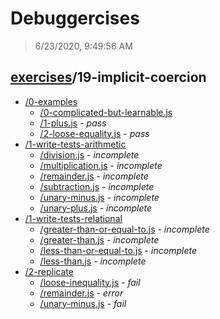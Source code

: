 # Debuggercises 

> 6/23/2020, 9:49:56 AM 

## [exercises](../README.md)/19-implicit-coercion 

- [/0-examples](./0-examples/README.md)
  - [/0-complicated-but-learnable.js](./0-examples/README.md#0-complicated-but-learnablejs)  
  - [/1-plus.js](./0-examples/README.md#1-plusjs) - _pass_ 
  - [/2-loose-equality.js](./0-examples/README.md#2-loose-equalityjs) - _pass_ 
- [/1-write-tests-arithmetic](./1-write-tests-arithmetic/README.md)
  - [/division.js](./1-write-tests-arithmetic/README.md#divisionjs) - _incomplete_ 
  - [/multiplication.js](./1-write-tests-arithmetic/README.md#multiplicationjs) - _incomplete_ 
  - [/remainder.js](./1-write-tests-arithmetic/README.md#remainderjs) - _incomplete_ 
  - [/subtraction.js](./1-write-tests-arithmetic/README.md#subtractionjs) - _incomplete_ 
  - [/unary-minus.js](./1-write-tests-arithmetic/README.md#unary-minusjs) - _incomplete_ 
  - [/unary-plus.js](./1-write-tests-arithmetic/README.md#unary-plusjs) - _incomplete_ 
- [/1-write-tests-relational](./1-write-tests-relational/README.md)
  - [/greater-than-or-equal-to.js](./1-write-tests-relational/README.md#greater-than-or-equal-tojs) - _incomplete_ 
  - [/greater-than.js](./1-write-tests-relational/README.md#greater-thanjs) - _incomplete_ 
  - [/less-than-or-equal-to.js](./1-write-tests-relational/README.md#less-than-or-equal-tojs) - _incomplete_ 
  - [/less-than.js](./1-write-tests-relational/README.md#less-thanjs) - _incomplete_ 
- [/2-replicate](./2-replicate/README.md)
  - [/loose-inequality.js](./2-replicate/README.md#loose-inequalityjs) - _fail_ 
  - [/remainder.js](./2-replicate/README.md#remainderjs) - _error_ 
  - [/unary-minus.js](./2-replicate/README.md#unary-minusjs) - _fail_ 
